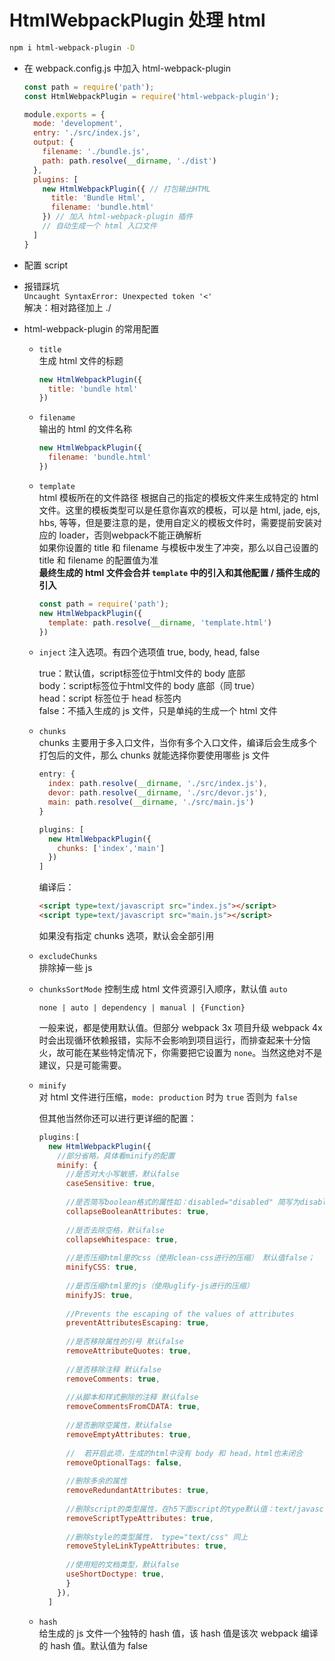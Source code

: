 # HtmlWebpackPlugin 处理 html  
```bash
npm i html-webpack-plugin -D
```

- 在 webpack.config.js 中加入 html-webpack-plugin  
  ```js
  const path = require('path');
  const HtmlWebpackPlugin = require('html-webpack-plugin');

  module.exports = {
    mode: 'development',
    entry: './src/index.js',
    output: {
      filename: './bundle.js',
      path: path.resolve(__dirname, './dist')
    },
    plugins: [
      new HtmlWebpackPlugin({ // 打包输出HTML
        title: 'Bundle Html',
        filename: 'bundle.html'
      }) // 加入 html-webpack-plugin 插件
      // 自动生成一个 html 入口文件
    ]
  }
  ```

- 配置 script  

- 报错踩坑  
  `Uncaught SyntaxError: Unexpected token '<'`  
  解决：相对路径加上 ./  

- html-webpack-plugin 的常用配置  
  - `title`  
    生成 html 文件的标题  
    ```js
    new HtmlWebpackPlugin({
      title: 'bundle html'
    })
    ```

  - `filename`  
    输出的 html 的文件名称  
    ```js
    new HtmlWebpackPlugin({
      filename: 'bundle.html'
    })
    ```
  - `template`  
    html 模板所在的文件路径
    根据自己的指定的模板文件来生成特定的 html 文件。这里的模板类型可以是任意你喜欢的模板，可以是 html, jade, ejs, hbs, 等等，但是要注意的是，使用自定义的模板文件时，需要提前安装对应的 loader，否则webpack不能正确解析  
    如果你设置的 title 和 filename 与模板中发生了冲突，那么以自己设置的 title 和 filename 的配置值为准  
    **最终生成的 html 文件会合并 `template` 中的引入和其他配置 / 插件生成的引入**
    ```js
    const path = require('path');
    new HtmlWebpackPlugin({
      template: path.resolve(__dirname, 'template.html')
    })
    ```

  - `inject`
    注入选项。有四个选项值 true, body, head, false  

    true：默认值，script标签位于html文件的 body 底部  
    body：script标签位于html文件的 body 底部（同 true）  
    head：script 标签位于 head 标签内  
    false：不插入生成的 js 文件，只是单纯的生成一个 html 文件  

  - `chunks`  
    chunks 主要用于多入口文件，当你有多个入口文件，编译后会生成多个打包后的文件，那么 chunks 就能选择你要使用哪些 js 文件   
    ```js
    entry: {
      index: path.resolve(__dirname, './src/index.js'),
      devor: path.resolve(__dirname, './src/devor.js'),
      main: path.resolve(__dirname, './src/main.js')
    }

    plugins: [
      new HtmlWebpackPlugin({
        chunks: ['index','main']
      })
    ]
    ```
    编译后：
    ```html
    <script type=text/javascript src="index.js"></script>
    <script type=text/javascript src="main.js"></script>
    ```
    如果没有指定 chunks 选项，默认会全部引用  

  - `excludeChunks`  
    排除掉一些 js  

  - `chunksSortMode` 控制生成 html 文件资源引入顺序，默认值 `auto`

    `none | auto | dependency | manual | {Function}`

    一般来说，都是使用默认值。但部分 webpack 3x 项目升级 webpack 4x 时会出现循环依赖报错，实际不会影响到项目运行，而排查起来十分恼火，故可能在某些特定情况下，你需要把它设置为 `none`。当然这绝对不是建议，只是可能需要。

  - `minify`  
    对 html 文件进行压缩，`mode: production` 时为 `true` 否则为 `false`

    但其他当然你还可以进行更详细的配置：
    ```js
    plugins:[
      new HtmlWebpackPlugin({
        //部分省略，具体看minify的配置
        minify: {
          //是否对大小写敏感，默认false
          caseSensitive: true,
          
          //是否简写boolean格式的属性如：disabled="disabled" 简写为disabled  默认false
          collapseBooleanAttributes: true,
          
          //是否去除空格，默认false
          collapseWhitespace: true,
          
          //是否压缩html里的css（使用clean-css进行的压缩） 默认值false；
          minifyCSS: true,
          
          //是否压缩html里的js（使用uglify-js进行的压缩）
          minifyJS: true,
          
          //Prevents the escaping of the values of attributes
          preventAttributesEscaping: true,
          
          //是否移除属性的引号 默认false
          removeAttributeQuotes: true,
          
          //是否移除注释 默认false
          removeComments: true,
          
          //从脚本和样式删除的注释 默认false
          removeCommentsFromCDATA: true,
          
          //是否删除空属性，默认false
          removeEmptyAttributes: true,
          
          //  若开启此项，生成的html中没有 body 和 head，html也未闭合
          removeOptionalTags: false, 
          
          //删除多余的属性
          removeRedundantAttributes: true, 
          
          //删除script的类型属性，在h5下面script的type默认值：text/javascript 默认值false
          removeScriptTypeAttributes: true,
          
          //删除style的类型属性， type="text/css" 同上
          removeStyleLinkTypeAttributes: true,
          
          //使用短的文档类型，默认false
          useShortDoctype: true,
          }
        }),
      ]
    ```

  - `hash`  
    给生成的 js 文件一个独特的 hash 值，该 hash 值是该次 webpack 编译的 hash 值。默认值为 false  
    